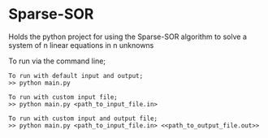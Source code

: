# Sparse-SOR
Holds the python project for using the Sparse-SOR algorithm to solve a system of n linear equations in n unknowns



To run via the command line;

    To run with default input and output;
    >> python main.py

    To run with custom input file;
    >> python main.py <path_to_input_file.in>

    To run with custom input and output file;
    >> python main.py <path_to_input_file.in> <<path_to_output_file.out>>